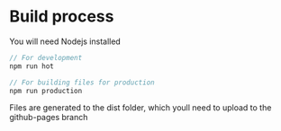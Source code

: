 # Build process

You will need Nodejs installed

```javascript
// For development
npm run hot

// For building files for production
npm run production
```

Files are generated to the dist folder, which youll need to upload to the github-pages branch
